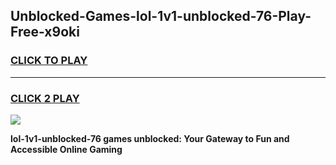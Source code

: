 
## Unblocked-Games-lol-1v1-unblocked-76-Play-Free-x9oki
<h3>
<a href="https://premium76.site?title=lol-1v1-unblocked-76&ref=23A">CLICK TO PLAY</a></h3>
<hr>

<h3>
<a href="https://premium76.site?title=lol-1v1-unblocked-76&ref=23A">CLICK 2 PLAY</a>
  
</h3>

<a href="https://premium76.site?title=lol-1v1-unblocked-76&ref=23A"><img src="https://clearcache.store/games.png"></a>


**lol-1v1-unblocked-76 games unblocked: Your Gateway to Fun and Accessible Online Gaming**
